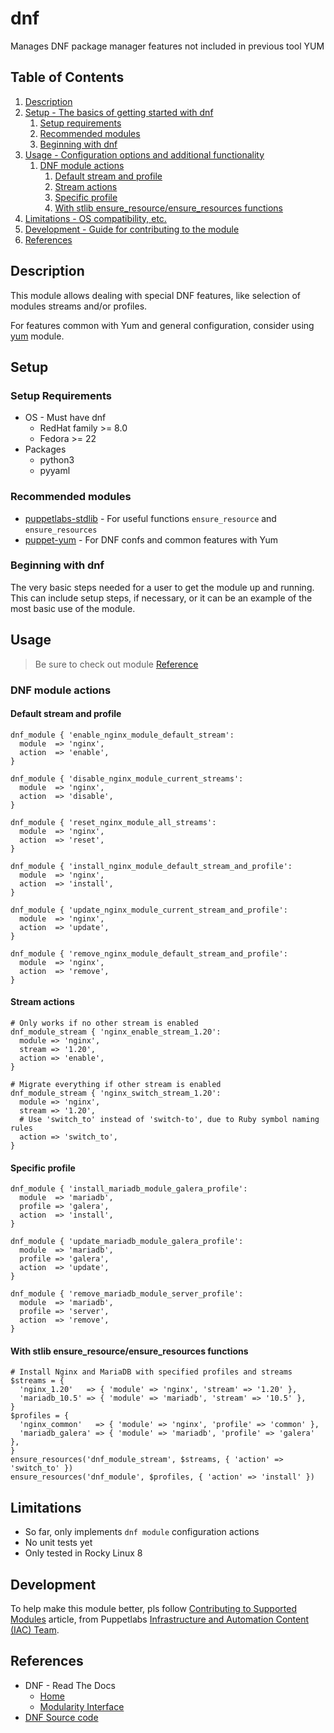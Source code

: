 # dnf

Manages DNF package manager features not included in previous tool YUM

## Table of Contents

1. [Description](#description)
1. [Setup - The basics of getting started with dnf](#setup)
    1. [Setup requirements](#setup-requirements)
    1. [Recommended modules](#recommended-modules)
    1. [Beginning with dnf](#beginning-with-dnf)
1. [Usage - Configuration options and additional functionality](#usage)
    1. [DNF module actions](#dnf-module-actions)
        1. [Default stream and profile](#default-stream-and-profile)
        1. [Stream actions](#stream-actions)
        1. [Specific profile](#specific-profile)
        1. [With stlib ensure_resource/ensure_resources functions](#with-stlib-ensure_resourceensure_resources-functions)
1. [Limitations - OS compatibility, etc.](#limitations)
1. [Development - Guide for contributing to the module](#development)
1. [References](#references)

## Description

This module allows dealing with special DNF features, like selection of modules streams and/or profiles.

For features common with Yum and general configuration, consider using [yum](https://forge.puppet.com/modules/puppet/yum/) module.

## Setup

### Setup Requirements

- OS - Must have dnf
    - RedHat family >= 8.0
    - Fedora >= 22
- Packages
    - python3
    - pyyaml

### Recommended modules

- [puppetlabs-stdlib](https://forge.puppet.com/modules/puppetlabs/stdlib/) - For useful functions `ensure_resource` and `ensure_resources`
- [puppet-yum](https://forge.puppet.com/modules/puppet/yum/) - For DNF confs and common features with Yum

### Beginning with dnf

The very basic steps needed for a user to get the module up and running. This
can include setup steps, if necessary, or it can be an example of the most basic
use of the module.

## Usage

> Be sure to check out module [Reference](reference)

### DNF module actions

#### Default stream and profile

```Puppet
dnf_module { 'enable_nginx_module_default_stream':
  module  => 'nginx',
  action  => 'enable',
}
```

```Puppet
dnf_module { 'disable_nginx_module_current_streams':
  module  => 'nginx',
  action  => 'disable',
}
```

```Puppet
dnf_module { 'reset_nginx_module_all_streams':
  module  => 'nginx',
  action  => 'reset',
}
```

```Puppet
dnf_module { 'install_nginx_module_default_stream_and_profile':
  module  => 'nginx',
  action  => 'install',
}
```

```Puppet
dnf_module { 'update_nginx_module_current_stream_and_profile':
  module  => 'nginx',
  action  => 'update',
}
```

```Puppet
dnf_module { 'remove_nginx_module_default_stream_and_profile':
  module  => 'nginx',
  action  => 'remove',
}
```

#### Stream actions

```Puppet
# Only works if no other stream is enabled
dnf_module_stream { 'nginx_enable_stream_1.20':
  module => 'nginx',
  stream => '1.20',
  action => 'enable',
}
```

```Puppet
# Migrate everything if other stream is enabled
dnf_module_stream { 'nginx_switch_stream_1.20':
  module => 'nginx',
  stream => '1.20',
  # Use 'switch_to' instead of 'switch-to', due to Ruby symbol naming rules
  action => 'switch_to',
}
```

#### Specific profile

```Puppet
dnf_module { 'install_mariadb_module_galera_profile':
  module  => 'mariadb',
  profile => 'galera',
  action  => 'install',
}
```

```Puppet
dnf_module { 'update_mariadb_module_galera_profile':
  module  => 'mariadb',
  profile => 'galera',
  action  => 'update',
}
```

```Puppet
dnf_module { 'remove_mariadb_module_server_profile':
  module  => 'mariadb',
  profile => 'server',
  action  => 'remove',
}
```

#### With stlib ensure_resource/ensure_resources functions

```Puppet
# Install Nginx and MariaDB with specified profiles and streams
$streams = {
  'nginx_1.20'   => { 'module' => 'nginx', 'stream' => '1.20' },
  'mariadb_10.5' => { 'module' => 'mariadb', 'stream' => '10.5' },
}
$profiles = {
  'nginx_common'   => { 'module' => 'nginx', 'profile' => 'common' },
  'mariadb_galera' => { 'module' => 'mariadb', 'profile' => 'galera' },
}
ensure_resources('dnf_module_stream', $streams, { 'action' => 'switch_to' })
ensure_resources('dnf_module', $profiles, { 'action' => 'install' })
```

## Limitations

- So far, only implements `dnf module` configuration actions
- No unit tests yet
- Only tested in Rocky Linux 8

## Development

To help make this module better, pls follow [Contributing to Supported Modules](https://puppetlabs.github.io/iac/docs/contributing_to_a_module.html) article, from Puppetlabs [Infrastructure and Automation Content (IAC) Team](https://puppetlabs.github.io/iac/).

## References

- DNF - Read The Docs
    - [Home](https://dnf.readthedocs.io/en/latest/)
    - [Modularity Interface](https://dnf.readthedocs.io/en/latest/api_module.html)
- [DNF Source code](https://github.com/rpm-software-management/dnf/)
